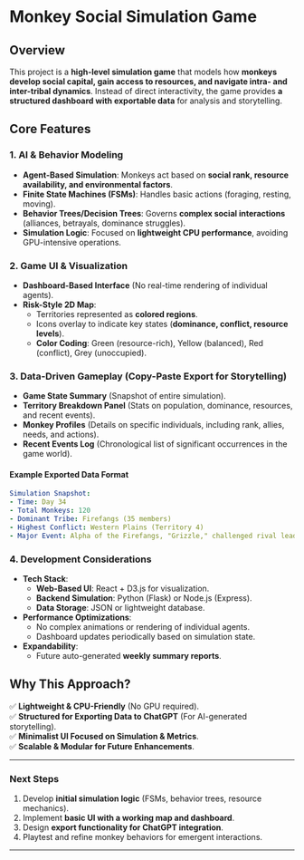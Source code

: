 # Monkey Social Simulation Game

## Overview
This project is a **high-level simulation game** that models how **monkeys develop social capital, gain access to resources, and navigate intra- and inter-tribal dynamics**. Instead of direct interactivity, the game provides **a structured dashboard with exportable data** for analysis and storytelling.

## Core Features

### 1. **AI & Behavior Modeling**
- **Agent-Based Simulation**: Monkeys act based on **social rank, resource availability, and environmental factors**.
- **Finite State Machines (FSMs)**: Handles basic actions (foraging, resting, moving).
- **Behavior Trees/Decision Trees**: Governs **complex social interactions** (alliances, betrayals, dominance struggles).
- **Simulation Logic**: Focused on **lightweight CPU performance**, avoiding GPU-intensive operations.

### 2. **Game UI & Visualization**
- **Dashboard-Based Interface** (No real-time rendering of individual agents).
- **Risk-Style 2D Map**:
  - Territories represented as **colored regions**.
  - Icons overlay to indicate key states (**dominance, conflict, resource levels**).
  - **Color Coding**: Green (resource-rich), Yellow (balanced), Red (conflict), Grey (unoccupied).

### 3. **Data-Driven Gameplay (Copy-Paste Export for Storytelling)**
- **Game State Summary** (Snapshot of entire simulation).
- **Territory Breakdown Panel** (Stats on population, dominance, resources, and recent events).
- **Monkey Profiles** (Details on specific individuals, including rank, allies, needs, and actions).
- **Recent Events Log** (Chronological list of significant occurrences in the game world).

#### **Example Exported Data Format**
```yaml
Simulation Snapshot:
- Time: Day 34
- Total Monkeys: 120
- Dominant Tribe: Firefangs (35 members)
- Highest Conflict: Western Plains (Territory 4)
- Major Event: Alpha of the Firefangs, "Grizzle," challenged rival leader "Torn Ear" and won. The Firefangs expanded their territory.
```

### 4. **Development Considerations**
- **Tech Stack**:
  - **Web-Based UI**: React + D3.js for visualization.
  - **Backend Simulation**: Python (Flask) or Node.js (Express).
  - **Data Storage**: JSON or lightweight database.
- **Performance Optimizations**:
  - No complex animations or rendering of individual agents.
  - Dashboard updates periodically based on simulation state.
- **Expandability**:
  - Future auto-generated **weekly summary reports**.

## Why This Approach?
✅ **Lightweight & CPU-Friendly** (No GPU required).  
✅ **Structured for Exporting Data to ChatGPT** (For AI-generated storytelling).  
✅ **Minimalist UI Focused on Simulation & Metrics**.  
✅ **Scalable & Modular for Future Enhancements**.  

---

### **Next Steps**
1. Develop **initial simulation logic** (FSMs, behavior trees, resource mechanics).  
2. Implement **basic UI with a working map and dashboard**.  
3. Design **export functionality for ChatGPT integration**.  
4. Playtest and refine monkey behaviors for emergent interactions.  

---


